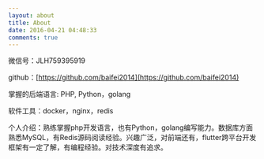 ```yaml
---
layout: about
title: About
date: 2016-04-21 04:48:33
comments: true
---
```


微信号：JLH759395919

github：[https://github.com/baifei2014](https://github.com/baifei2014)

掌握的后端语言: PHP, Python，golang

软件工具：docker，nginx，redis

个人介绍：熟练掌握php开发语言，也有Python，golang编写能力。数据库方面熟悉MySQL，有Redis源码阅读经验。兴趣广泛，对前端还有，flutter跨平台开发框架有一定了解，有编程经验。对技术深度有追求。